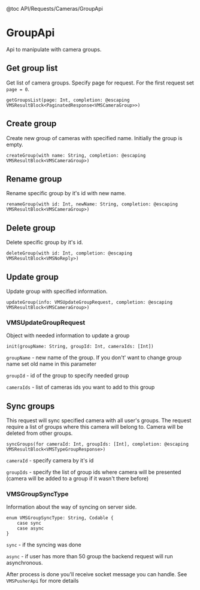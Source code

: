 @toc API/Requests/Cameras/GroupApi

# GroupApi #

Api to manipulate with camera groups.


## Get group list

Get list of camera groups. Specify page for request. For the first request set `page = 0`.

```
getGroupsList(page: Int, completion: @escaping VMSResultBlock<PaginatedResponse<VMSCameraGroup>>)
```


## Create group

Create new group of cameras with specified name. Initially the group is empty.

```
createGroup(with name: String, completion: @escaping VMSResultBlock<VMSCameraGroup>)
```


## Rename group

Rename specific group by it's id with new name.

```
renameGroup(with id: Int, newName: String, completion: @escaping VMSResultBlock<VMSCameraGroup>)
```


## Delete group

Delete specific group by it's id.

```
deleteGroup(with id: Int, completion: @escaping VMSResultBlock<VMSNoReply>)
```


## Update group

Update group with specified information.

```
updateGroup(info: VMSUpdateGroupRequest, completion: @escaping VMSResultBlock<VMSCameraGroup>)
```

### VMSUpdateGroupRequest

Object with needed information to update a group

```
init(groupName: String, groupId: Int, cameraIds: [Int])
```

`groupName` - new name of the group. If you don't' want to change group name set old name in this parameter

`groupId` - id of the group to specify needed group

`cameraIds` -  list of cameras ids you want to add to this group


## Sync groups

This request will sync specified camera with all user's groups. The request require a list of groups where this camera will belong to. Camera will be deleted from other groups.

```
syncGroups(for cameraId: Int, groupIds: [Int], completion: @escaping VMSResultBlock<VMSTypeGroupResponse>)
```

`cameraId` - specify camera by it's id

`groupIds` - specify the list of group ids where camera will be presented (camera will be added to a group if it wasn't there before)

### VMSGroupSyncType

Information about the way of syncing on server side.

```
enum VMSGroupSyncType: String, Codable {
    case sync
    case async
}
```
`sync` - if the syncing was done

`async` - if user has more than 50 group the backend request will run asynchronous.

After process is done you'll receive socket message you can handle. See `VMSPusherApi` for more details
